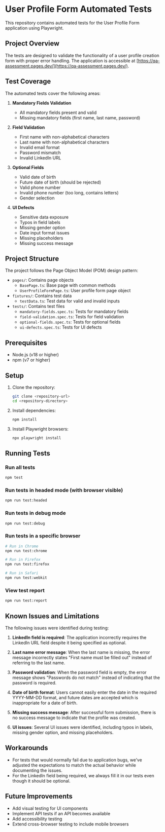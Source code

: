 # User Profile Form Automated Tests

This repository contains automated tests for the User Profile Form application using Playwright.

## Project Overview

The tests are designed to validate the functionality of a user profile creation form with proper error handling. The application is accessible at [https://qa-assessment.pages.dev/](https://qa-assessment.pages.dev/).

## Test Coverage

The automated tests cover the following areas:

1. **Mandatory Fields Validation**
   - All mandatory fields present and valid
   - Missing mandatory fields (first name, last name, password)

2. **Field Validation**
   - First name with non-alphabetical characters
   - Last name with non-alphabetical characters
   - Invalid email format
   - Password mismatch
   - Invalid LinkedIn URL

3. **Optional Fields**
   - Valid date of birth
   - Future date of birth (should be rejected)
   - Valid phone number
   - Invalid phone number (too long, contains letters)
   - Gender selection

4. **UI Defects**
   - Sensitive data exposure
   - Typos in field labels
   - Missing gender option
   - Date input format issues
   - Missing placeholders
   - Missing success message

## Project Structure

The project follows the Page Object Model (POM) design pattern:

- `pages/`: Contains page objects
  - `BasePage.ts`: Base page with common methods
  - `UserProfileFormPage.ts`: User profile form page object
- `fixtures/`: Contains test data
  - `testData.ts`: Test data for valid and invalid inputs
- `tests/`: Contains test files
  - `mandatory-fields.spec.ts`: Tests for mandatory fields
  - `field-validation.spec.ts`: Tests for field validation
  - `optional-fields.spec.ts`: Tests for optional fields
  - `ui-defects.spec.ts`: Tests for UI defects

## Prerequisites

- Node.js (v18 or higher)
- npm (v7 or higher)

## Setup

1. Clone the repository:
   ```bash
   git clone <repository-url>
   cd <repository-directory>
   ```

2. Install dependencies:
   ```bash
   npm install
   ```

3. Install Playwright browsers:
   ```bash
   npx playwright install
   ```

## Running Tests

### Run all tests

```bash
npm test
```

### Run tests in headed mode (with browser visible)

```bash
npm run test:headed
```

### Run tests in debug mode

```bash
npm run test:debug
```

### Run tests in a specific browser

```bash
# Run in Chrome
npm run test:chrome

# Run in Firefox
npm run test:firefox

# Run in Safari
npm run test:webkit
```

### View test report

```bash
npm run test:report
```

## Known Issues and Limitations

The following issues were identified during testing:

1. **LinkedIn field is required**: The application incorrectly requires the LinkedIn URL field despite it being specified as optional.

2. **Last name error message**: When the last name is missing, the error message incorrectly states "First name must be filled out" instead of referring to the last name.

3. **Password validation**: When the password field is empty, the error message shows "Passwords do not match" instead of indicating that the password is required.

4. **Date of birth format**: Users cannot easily enter the date in the required YYYY-MM-DD format, and future dates are accepted which is inappropriate for a date of birth.

5. **Missing success message**: After successful form submission, there is no success message to indicate that the profile was created.

6. **UI issues**: Several UI issues were identified, including typos in labels, missing gender option, and missing placeholders.

## Workarounds

- For tests that would normally fail due to application bugs, we've adjusted the expectations to match the actual behavior while documenting the issues.
- For the LinkedIn field being required, we always fill it in our tests even though it should be optional.

## Future Improvements

- Add visual testing for UI components
- Implement API tests if an API becomes available
- Add accessibility testing
- Extend cross-browser testing to include mobile browsers
